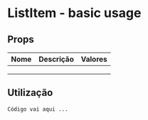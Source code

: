 # ListItem - basic usage

## Props
|Nome|Descrição|Valores|
|---|---|---|
|   |   |   |
|   |   |   |
|   |   |   |

## Utilização

```
Código vai aqui ...
```
